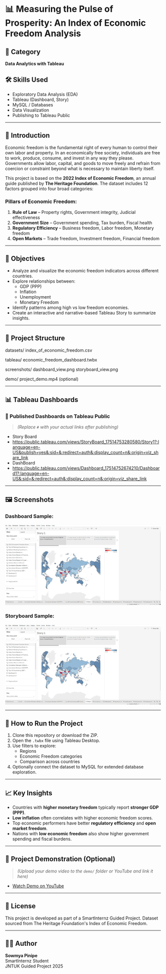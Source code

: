 # 📊 Measuring the Pulse of Prosperity: An Index of Economic Freedom Analysis

## 📁 Category
**Data Analytics with Tableau**

## 🛠️ Skills Used
- Exploratory Data Analysis (EDA)
- Tableau (Dashboard, Story)
- MySQL / Databases
- Data Visualization
- Publishing to Tableau Public

---

## 📌 Introduction

Economic freedom is the fundamental right of every human to control their own labor and property. In an economically free society, individuals are free to work, produce, consume, and invest in any way they please. Governments allow labor, capital, and goods to move freely and refrain from coercion or constraint beyond what is necessary to maintain liberty itself.

This project is based on the **2022 Index of Economic Freedom**, an annual guide published by **The Heritage Foundation**. The dataset includes 12 factors grouped into four broad categories:

### Pillars of Economic Freedom:
1. **Rule of Law** – Property rights, Government integrity, Judicial effectiveness  
2. **Government Size** – Government spending, Tax burden, Fiscal health  
3. **Regulatory Efficiency** – Business freedom, Labor freedom, Monetary freedom  
4. **Open Markets** – Trade freedom, Investment freedom, Financial freedom  

---

## 🎯 Objectives

- Analyze and visualize the economic freedom indicators across different countries.
- Explore relationships between:
  - GDP (PPP)
  - Inflation
  - Unemployment
  - Monetary Freedom
- Identify patterns among high vs low freedom economies.
- Create an interactive and narrative-based Tableau Story to summarize insights.

---

## 📂 Project Structure
datasets/
index_of_economic_freedom.csv

tableau/
economic_freedom_dashboard.twbx

screenshots/
dashboard_view.png
storyboard_view.png

demo/
project_demo.mp4 (optional)



---

## 📊 Tableau Dashboards

### 🔗 Published Dashboards on Tableau Public
> *(Replace `#` with your actual links after publishing)*

- Story Board
- https://public.tableau.com/views/StoryBoard_17514753280580/Story1?:language=en-US&publish=yes&:sid=&:redirect=auth&:display_count=n&:origin=viz_share_link
- DashBoard
- https://public.tableau.com/views/Dashboard_17514752674210/Dashboard1?:language=en-US&:sid=&:redirect=auth&:display_count=n&:origin=viz_share_link

---

## 🖼️ Screenshots

### Dashboard Sample:
![Dashboard Screenshot](screenshots/dashboard_view.png)

### Storyboard Sample:
![Storyboard Screenshot](screenshots/storyboard_view.png)

---

## 🚀 How to Run the Project

1. Clone this repository or download the ZIP.
2. Open the `.twbx` file using Tableau Desktop.
3. Use filters to explore:
   - Regions
   - Economic Freedom categories
   - Comparison across countries
4. Optionally connect the dataset to MySQL for extended database exploration.

---

## 📈 Key Insights

- Countries with **higher monetary freedom** typically report **stronger GDP (PPP)**.
- **Low inflation** often correlates with higher economic freedom scores.
- Top economic performers have better **regulatory efficiency** and **open market freedom**.
- Nations with **low economic freedom** also show higher government spending and fiscal burdens.

---

## 🎥 Project Demonstration (Optional)
> *(Upload your demo video to the `demo/` folder or YouTube and link it here)*

- [Watch Demo on YouTube](#)

---

## 🧾 License

This project is developed as part of a SmartInternz Guided Project. Dataset sourced from The Heritage Foundation's Index of Economic Freedom.

---

## 🙋‍♀️ Author

**Sowmya Pinipe**  
SmartInternz Student  
JNTUK Guided Project 2025  





